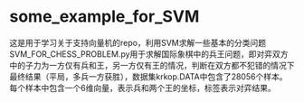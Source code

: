 # some_example_for_SVM
这是用于学习关于支持向量机的repo，利用SVM求解一些基本的分类问题
SVM_FOR_CHESS_PROBLEM.py用于求解国际象棋中的兵王问题，即对弈双方中的子力为一方仅有兵和王，另一方仅有王的情况，判断在双方都不犯错的情况下最终结果（平局，多兵一方获胜），数据集krkop.DATA中包含了28056个样本。每个样本中包含一个6维向量，表示兵和两个王的坐标，标签表示对弈结果。
